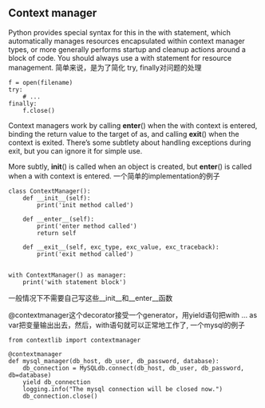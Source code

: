 ## Context manager
Python provides special syntax for this in the with statement, which automatically manages resources encapsulated within context manager types, or more generally performs startup and cleanup actions around a block of code. You should always use a with statement for resource management. 
简单来说，是为了简化 try, finally对问题的处理

```
f = open(filename)
try:
    # ...
finally:
    f.close()
```

Context managers work by calling __enter__() when the with context is entered, binding the return value to the target of as, and calling __exit__() when the context is exited. There’s some subtlety about handling exceptions during exit, but you can ignore it for simple use.

More subtly, __init__() is called when an object is created, but __enter__() is called when a with context is entered.
一个简单的implementation的例子
```
class ContextManager(): 
    def __init__(self): 
        print('init method called') 
          
    def __enter__(self): 
        print('enter method called') 
        return self
      
    def __exit__(self, exc_type, exc_value, exc_traceback): 
        print('exit method called') 
  
  
with ContextManager() as manager: 
    print('with statement block') 
```
一般情况下不需要自己写这些__init__和__enter__函数

@contextmanager这个decorator接受一个generator，用yield语句把with ... as var把变量输出出去，然后，with语句就可以正常地工作了, 一个mysql的例子 
```
from contextlib import contextmanager

@contextmanager
def mysql_manager(db_host, db_user, db_password, database):
    db_connection = MySQLdb.connect(db_host, db_user, db_password, db=database)
    yield db_connection
    logging.info("The mysql connection will be closed now.")
    db_connection.close()
```